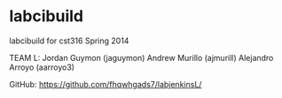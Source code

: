 labcibuild
==========

labcibuild for cst316 Spring 2014

TEAM L:
Jordan Guymon        (jaguymon)
Andrew Murillo        (ajmurill)
Alejandro Arroyo    (aarroyo3)

GitHub: https://github.com/fhqwhgads7/labjenkinsL/
